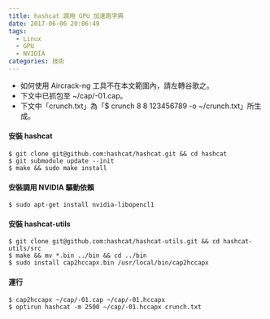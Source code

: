 ```yaml
---
title: hashcat 調用 GPU 加速跑字典
date: 2017-06-06 20:06:49
tags:
  - Linux
  - GPU
  - NVIDIA
categories: 技術
---
```


* 如何使用 Aircrack-ng 工具不在本文範圍內，請左轉谷歌之。
* 下文中已抓包至 ~/cap/-01.cap。
* 下文中「crunch.txt」為「$ crunch 8 8 123456789 -o ~/crunch.txt」所生成。

#### 安裝 hashcat
```
$ git clone git@github.com:hashcat/hashcat.git && cd hashcat
$ git submodule update --init
$ make && sudo make install
```

#### 安裝調用 NVIDIA 驅動依賴
```
$ sudo apt-get install nvidia-libopencl1
```

#### 安裝 hashcat-utils
```
$ git clone git@github.com:hashcat/hashcat-utils.git && cd hashcat-utils/src
$ make && mv *.bin ../bin && cd ../bin
$ sudo install cap2hccapx.bin /usr/local/bin/cap2hccapx
```

#### 運行
```
$ cap2hccapx ~/cap/-01.cap ~/cap/-01.hccapx
$ optirun hashcat -m 2500 ~/cap/-01.hccapx crunch.txt
```
